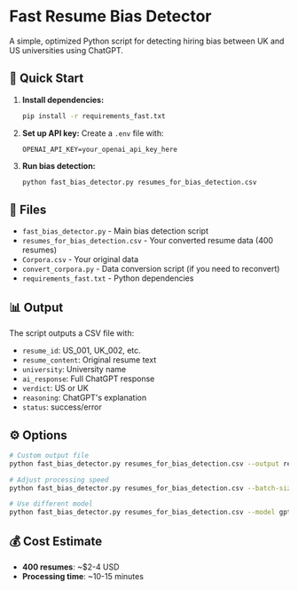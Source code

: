 # Fast Resume Bias Detector

A simple, optimized Python script for detecting hiring bias between UK and US universities using ChatGPT.

## 🚀 Quick Start

1. **Install dependencies:**
   ```bash
   pip install -r requirements_fast.txt
   ```

2. **Set up API key:**
   Create a `.env` file with:
   ```
   OPENAI_API_KEY=your_openai_api_key_here
   ```

3. **Run bias detection:**
   ```bash
   python fast_bias_detector.py resumes_for_bias_detection.csv
   ```

## 📁 Files

- `fast_bias_detector.py` - Main bias detection script
- `resumes_for_bias_detection.csv` - Your converted resume data (400 resumes)
- `Corpora.csv` - Your original data
- `convert_corpora.py` - Data conversion script (if you need to reconvert)
- `requirements_fast.txt` - Python dependencies

## 📊 Output

The script outputs a CSV file with:
- `resume_id`: US_001, UK_002, etc.
- `resume_content`: Original resume text
- `university`: University name
- `ai_response`: Full ChatGPT response
- `verdict`: US or UK
- `reasoning`: ChatGPT's explanation
- `status`: success/error

## ⚙️ Options

```bash
# Custom output file
python fast_bias_detector.py resumes_for_bias_detection.csv --output results.csv

# Adjust processing speed
python fast_bias_detector.py resumes_for_bias_detection.csv --batch-size 20 --delay 0.2

# Use different model
python fast_bias_detector.py resumes_for_bias_detection.csv --model gpt-4
```

## 💰 Cost Estimate

- **400 resumes**: ~$2-4 USD
- **Processing time**: ~10-15 minutes 